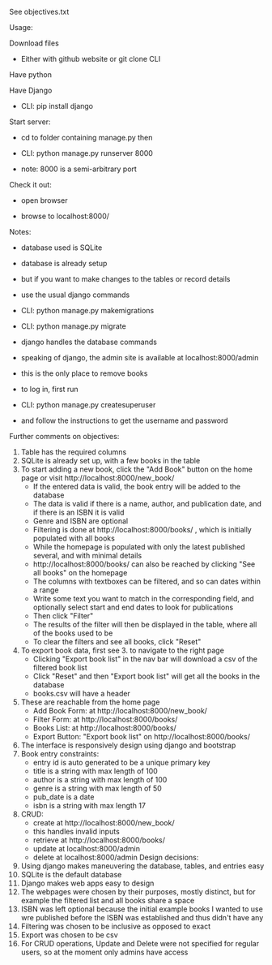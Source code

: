 See objectives.txt

Usage:

Download files 

  * Either with github website or git clone CLI

Have python

Have Django

  * CLI: pip install django

Start server:

  * cd to folder containing manage.py then

  * CLI: python manage.py runserver 8000
  
  * note: 8000 is a semi-arbitrary port

Check it out:

  * open browser
  
  * browse to localhost:8000/

Notes:

  * database used is SQLite

  * database is already setup

  * but if you want to make changes to the tables or record details

  * use the usual django commands

  * CLI: python manage.py makemigrations

  * CLI: python manage.py migrate

  * django handles the database commands

  * speaking of django, the admin site is available at localhost:8000/admin

  * this is the only place to remove books

  * to log in, first run

  * CLI: python manage.py createsuperuser

  * and follow the instructions to get the username and password

Further comments on objectives:

  1. Table has the required columns
  2. SQLite is already set up, with a few books in the table
  3. To start adding a new book, click the "Add Book" button on the home page or visit http://localhost:8000/new_book/
     * If the entered data is valid, the book entry will be added to the database
     * The data is valid if there is a name, author, and publication date, and if there is an ISBN it is valid
     * Genre and ISBN are optional
     * Filtering is done at http://localhost:8000/books/ , which is initially populated with all books
     * While the homepage is populated with only the latest published several, and with minimal details
     * http://localhost:8000/books/ can also be reached by clicking "See all books" on the homepage
     * The columns with textboxes can be filtered, and so can dates within a range
     * Write some text you want to match in the corresponding field, and optionally select start and end dates to look for publications
     * Then click "Filter"
     * The results of the filter will then be displayed in the table, where all of the books used to be
     * To clear the filters and see all books, click "Reset"
  4. To export book data, first see 3. to navigate to the right page
     * Clicking "Export book list" in the nav bar will download a csv of the filtered book list
     * Click "Reset" and then "Export book list" will get all the books in the database
     * books.csv will have a header
  5. These are reachable from the home page
     * Add Book Form: at http://localhost:8000/new_book/
     * Filter Form: at http://localhost:8000/books/
     * Books List: at http://localhost:8000/books/
     * Export Button: "Export book list" on http://localhost:8000/books/
  6. The interface is responsively design using django and bootstrap
  7. Book entry constraints:
     * entry id is auto generated to be a unique primary key
     * title is a string with max length of 100
     * author is a string with max length of 100
     * genre is a string with max length of 50
     * pub_date is a date
     * isbn is a string with max length 17
  8. CRUD:
     * create at http://localhost:8000/new_book/
     * this handles invalid inputs
     * retrieve at http://localhost:8000/books/
     * update at localhost:8000/admin
     * delete at localhost:8000/admin
Design decisions:
  1. Using django makes maneuvering the database, tables, and entries easy
  2. SQLite is the default database
  3. Django makes web apps easy to design
  4. The webpages were chosen by their purposes, mostly distinct, but for example the filtered list and all books share a space
  5. ISBN was left optional because the initial example books I wanted to use wre published before the ISBN was established and thus didn't have any
  6. Filtering was chosen to be inclusive as opposed to exact
  7. Export was chosen to be csv
  8. For CRUD operations, Update and Delete were not specified for regular users, so at the moment only admins have access
